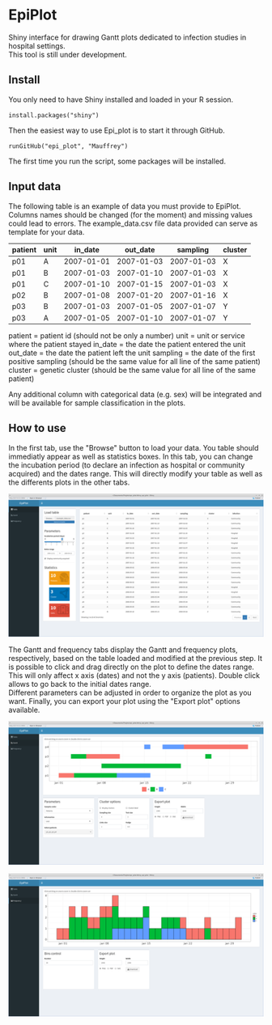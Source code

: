 # EpiPlot

Shiny interface for drawing Gantt plots dedicated to infection studies in hospital settings.  
This tool is still under development.

## Install
You only need to have Shiny installed and loaded in your R session.  
```
install.packages("shiny")
```
Then the easiest way to use Epi_plot is to start it through GitHub.  
```
runGitHub("epi_plot", "Mauffrey")
```
The first time you run the script, some packages will be installed.

## Input data

The following table is an example of data you must provide to EpiPlot. Columns names should be changed (for the moment) and missing values could lead to errors. The example_data.csv file data provided can serve as template for your data.

| patient | unit | in_date    | out_date   | sampling   | cluster |
|---------|------|------------|------------|------------|---------|
| p01      | A    | 2007-01-01 | 2007-01-03 | 2007-01-03 | X       |
| p01      | B    | 2007-01-03 | 2007-01-10 | 2007-01-03 | X       |
| p01      | C    | 2007-01-10 | 2007-01-15 | 2007-01-03 | X       |
| p02      | B    | 2007-01-08 | 2007-01-20 | 2007-01-16 | X       |
| p03      | B    | 2007-01-03 | 2007-01-05 | 2007-01-07 | Y       |
| p03      | A    | 2007-01-05 | 2007-01-10 | 2007-01-07 | Y       |

patient = patient id (should not be only a number)
unit = unit or service where the patient stayed
in_date = the date the patient entered the unit
out_date = the date the patient left the unit
sampling = the date of the first positive sampling (should be the same value for all line of the same patient)
cluster = genetic cluster (should be the same value for all line of the same patient)

Any additional column with categorical data (e.g. sex) will be integrated and will be available for sample classification in the plots. 

## How to use

In the first tab, use the "Browse" button to load your data. You table should immediatly appear as well as statistics boxes. In this tab, you can change the incubation period (to declare an infection as hospital or community acquired) and the dates range. This will directly modify your table as well as the differents plots in the other tabs.

![screenshot](images/table_tab_screenshot.png)

The Gantt and frequency tabs display the Gantt and frequency plots, respectively, based on the table loaded and modified at the previous step. It is possible to click and drag directly on the plot to define the dates range. This will only affect x axis (dates) and not the y axis (patients). Double click allows to go back to the initial dates range.  
Different parameters can be adjusted in order to organize the plot as you want. Finally, you can export your plot using the "Export plot" options available.  

![screenshot](images/gantt_tab_screenshot.png)

![screenshot](images/frequency_tab_screenshot.png)
